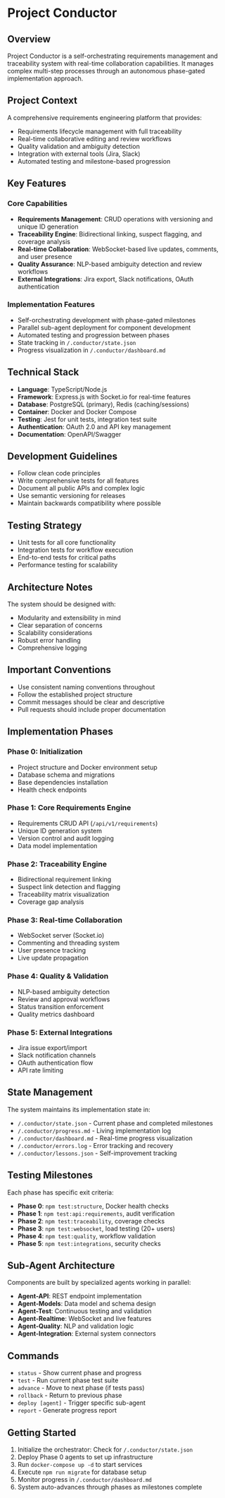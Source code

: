 # Project Conductor

## Overview
Project Conductor is a self-orchestrating requirements management and traceability system with real-time collaboration capabilities. It manages complex multi-step processes through an autonomous phase-gated implementation approach.

## Project Context
A comprehensive requirements engineering platform that provides:
- Requirements lifecycle management with full traceability
- Real-time collaborative editing and review workflows
- Quality validation and ambiguity detection
- Integration with external tools (Jira, Slack)
- Automated testing and milestone-based progression

## Key Features
### Core Capabilities
- **Requirements Management**: CRUD operations with versioning and unique ID generation
- **Traceability Engine**: Bidirectional linking, suspect flagging, and coverage analysis
- **Real-time Collaboration**: WebSocket-based live updates, comments, and user presence
- **Quality Assurance**: NLP-based ambiguity detection and review workflows
- **External Integrations**: Jira export, Slack notifications, OAuth authentication

### Implementation Features
- Self-orchestrating development with phase-gated milestones
- Parallel sub-agent deployment for component development
- Automated testing and progression between phases
- State tracking in `/.conductor/state.json`
- Progress visualization in `/.conductor/dashboard.md`

## Technical Stack
- **Language**: TypeScript/Node.js
- **Framework**: Express.js with Socket.io for real-time features
- **Database**: PostgreSQL (primary), Redis (caching/sessions)
- **Container**: Docker and Docker Compose
- **Testing**: Jest for unit tests, integration test suite
- **Authentication**: OAuth 2.0 and API key management
- **Documentation**: OpenAPI/Swagger

## Development Guidelines
- Follow clean code principles
- Write comprehensive tests for all features
- Document all public APIs and complex logic
- Use semantic versioning for releases
- Maintain backwards compatibility where possible

## Testing Strategy
- Unit tests for all core functionality
- Integration tests for workflow execution
- End-to-end tests for critical paths
- Performance testing for scalability

## Architecture Notes
The system should be designed with:
- Modularity and extensibility in mind
- Clear separation of concerns
- Scalability considerations
- Robust error handling
- Comprehensive logging

## Important Conventions
- Use consistent naming conventions throughout
- Follow the established project structure
- Commit messages should be clear and descriptive
- Pull requests should include proper documentation

## Implementation Phases

### Phase 0: Initialization
- Project structure and Docker environment setup
- Database schema and migrations
- Base dependencies installation
- Health check endpoints

### Phase 1: Core Requirements Engine
- Requirements CRUD API (`/api/v1/requirements`)
- Unique ID generation system
- Version control and audit logging
- Data model implementation

### Phase 2: Traceability Engine
- Bidirectional requirement linking
- Suspect link detection and flagging
- Traceability matrix visualization
- Coverage gap analysis

### Phase 3: Real-time Collaboration
- WebSocket server (Socket.io)
- Commenting and threading system
- User presence tracking
- Live update propagation

### Phase 4: Quality & Validation
- NLP-based ambiguity detection
- Review and approval workflows
- Status transition enforcement
- Quality metrics dashboard

### Phase 5: External Integrations
- Jira issue export/import
- Slack notification channels
- OAuth authentication flow
- API rate limiting

## State Management
The system maintains its implementation state in:
- `/.conductor/state.json` - Current phase and completed milestones
- `/.conductor/progress.md` - Living implementation log
- `/.conductor/dashboard.md` - Real-time progress visualization
- `/.conductor/errors.log` - Error tracking and recovery
- `/.conductor/lessons.json` - Self-improvement tracking

## Testing Milestones
Each phase has specific exit criteria:
- **Phase 0**: `npm test:structure`, Docker health checks
- **Phase 1**: `npm test:api:requirements`, audit verification
- **Phase 2**: `npm test:traceability`, coverage checks
- **Phase 3**: `npm test:websocket`, load testing (20+ users)
- **Phase 4**: `npm test:quality`, workflow validation
- **Phase 5**: `npm test:integrations`, security checks

## Sub-Agent Architecture
Components are built by specialized agents working in parallel:
- **Agent-API**: REST endpoint implementation
- **Agent-Models**: Data model and schema design
- **Agent-Test**: Continuous testing and validation
- **Agent-Realtime**: WebSocket and live features
- **Agent-Quality**: NLP and validation logic
- **Agent-Integration**: External system connectors

## Commands
- `status` - Show current phase and progress
- `test` - Run current phase test suite
- `advance` - Move to next phase (if tests pass)
- `rollback` - Return to previous phase
- `deploy [agent]` - Trigger specific sub-agent
- `report` - Generate progress report

## Getting Started
1. Initialize the orchestrator: Check for `/.conductor/state.json`
2. Deploy Phase 0 agents to set up infrastructure
3. Run `docker-compose up -d` to start services
4. Execute `npm run migrate` for database setup
5. Monitor progress in `/.conductor/dashboard.md`
6. System auto-advances through phases as milestones complete